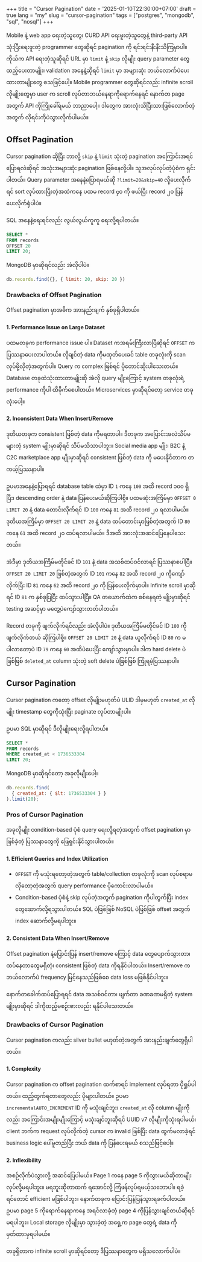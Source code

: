 +++
title = "Cursor Pagination"
date = '2025-01-10T22:30:00+07:00'
draft = true
lang = "my"
slug = "cursor-pagination"
tags = ["postgres", "mongodb", "sql", "nosql"]
+++

Mobile နဲ့ web app ရေးတဲ့သူတွေ၊ CURD API ရေးဖူးတဲ့သူတွေနဲ့ third-party API သုံးပြီးရေးဖူးတဲ့ programmer တွေဆိုရင် pagination ကို ရင်းရင်းနီးနီးသိကြမှာပါ။ ကိုယ်က API ရေးတဲ့သူဆိုရင် URL မှာ `limit` နဲ့ `skip` လိုမျိုး query parameter တွေထည့်ပေးတာမျိုး၊ validation အနေနဲ့ဆိုရင် `limit` မှာ အများဆုံး ဘယ်လောက်ပဲပေးထားတာမျိုးတွေ စသဖြင့်ပေါ့။ Mobile programmer တွေဆိုရင်လည်း infinite scroll လိုမျိုးတွေမှာ user က scroll လုပ်တာဘယ်နေရာကိုရောက်နေရင် နောက်တ page အတွက် API ကိုကြိုခေါ်ရမယ် ဘာညာပေါ့။ ဒါတွေက အားလုံးသိပြီးသားဖြစ်လောက်တဲ့အတွက် လိုရင်းကိုပဲသွားလိုက်ပါမယ်။

## Offset Pagination
Cursor pagination ဆိုပြီး ဘာလို့ `skip` နဲ့ `limit` သုံးတဲ့ pagination အကြောင်းအရင်ပြောရလဲဆိုရင် အသုံးအများဆုံး pagination ဖြစ်နေလို့ပါ။ သူအလုပ်လုပ်တဲ့ပုံစံက ရှင်းပါတယ်။ Query parameter အနေနဲ့ပြောရမယ်ဆို `?limit=20&skip=40` လို့ပေးလိုက်ရင် sort လုပ်ထားပြီးတဲ့အထဲကနေ ပထမ record ၄၀ ကို ဖယ်ပြီး record ၂၀ ပြန်ပေးလိုက်ရုံပါပဲ။

SQL အနေနဲ့ရေးရင်လည်း လွယ်လွယ်ကူကူ ရေးလို့ရပါတယ်။
```sql
SELECT *
FROM records
OFFSET 20
LIMIT 20;
```
MongoDB မှာဆိုရင်လည်း အဲလိုပါပဲ။
```javascript
db.records.find({}, { limit: 20, skip: 20 })
```

### Drawbacks of Offset Pagination
Offset pagination မှာအဓိက အားနည်းချက် နှစ်ခုရှိပါတယ်။

#### 1. Performance Issue on Large Dataset
ပထမတခုက performance issue ပါ။ Dataset ကအရမ်းကြီးလာပြီဆိုရင် `OFFSET` က ပြဿနာပေးလာပါတယ်။ လိုချင်တဲ့ data ကိုမထုတ်ပေးခင် table တခုလုံးကို scan လုပ်ဖို့လိုတဲ့အတွက်ပါ။ Query က complex ဖြစ်ရင် ပိုတောင်ဆိုးပါသေးတယ်။ Database တခုထဲသုံးထားတာမျိုးဆို အဲလို query မျိုးကြောင့် system တခုလုံးရဲ့ performance ကိုပါ ထိခိုက်စေပါတယ်။ Microservices မှာဆိုရင်တော့ service တခုလုံးပေါ့။

#### 2. Inconsistent Data When Insert/Remove
ဒုတိယတခုက consistent ဖြစ်တဲ့ data ကိုမရတာပါ။ ဒီတခုက အပြောင်းအလဲသိပ်မများတဲ့ system မျိုးမှာဆိုရင် သိပ်မသိသာပါဘူး။ Social media app မျိုး၊ B2C နဲ့ C2C marketplace app မျိုးမှာဆိုရင် consistent ဖြစ်တဲ့ data ကို မပေးနိုင်တာက တကယ့်ပြဿနာပါ။

ဥပမာအနေနဲ့ပြောရရင် database table ထဲမှာ ID `1` ကနေ `100` အထိ record ၁၀၀ ရှိပြီး၊ descending order နဲ့ data ပြန်ပေးမယ်ဆိုကြပါစို့။ ပထမဆုံးအကြိမ်မှာ `OFFSET 0 LIMIT 20` နဲ့ data တောင်းလိုက်ရင် ID `100` ကနေ `81` အထိ record ၂၀ ရလာပါမယ်။ ဒုတိယအကြိမ်မှာ `OFFSET 20 LIMIT 20` နဲ့ data ထပ်တောင်းမှာဖြစ်တဲ့အတွက် ID `80` ကနေ `61` အထိ record ၂၀ ထပ်ရလာပါမယ်။ ဒီအထိ အားလုံးအဆင်ပြေနေပါသေးတယ်။

အဲဒီမှာ ဒုတိယအကြိမ်မတိုင်ခင် ID `101` နဲ့ data အသစ်ထပ်ဝင်လာရင် ပြဿနာစပါပြီ။ `OFFSET 20 LIMIT 20` ဖြစ်တဲ့အတွက် ID `101` ကနေ `82` အထိ record ၂၀ ကိုကျော်လိုက်ပြီး ID `81` ကနေ `62` အထိ record ၂၀ ကို ပြန်ပေးလိုက်မှာပါ။ Infinite scroll မှာဆိုရင် ID `81` က နှစ်ခုပြပြီး ထပ်သွားပါပြီ။ QA တယောက်ထဲက စစ်နေရတဲ့ မျိုးမှာဆိုရင် testing အဆင့်မှာ မတွေ့ပဲကျော်သွားတတ်ပါတယ်။

Record တခုကို ဖျက်လိုက်ရင်လည်း အဲလိုပါပဲ။ ဒုတိယအကြိမ်မတိုင်ခင် ID `100` ကိုဖျက်လိုက်တယ် ဆိုကြပါစို့။ `OFFSET 20 LIMIT 20` နဲ့ data ယူလိုက်ရင် ID `80` က မပါလာတော့ပဲ ID `79` ကနေ `60` အထိပဲပေးပြီး ကျော်သွားမှာပါ။ ဒါက hard delete ပဲဖြစ်ဖြစ် `deleted_at` column သုံးတဲ့ soft delete ပဲဖြစ်ဖြစ် ကြုံရမဲ့ပြဿနာပါ။

## Cursor Pagination
Cursor pagination ကတော့ offset လိုမျိုးမဟုတ်ပဲ ULID ဒါမှမဟုတ် `created_at` လိုမျိုး timestamp တွေကိုသုံးပြီး paginate လုပ်တာမျိုးပါ။

ဥပမာ SQL မှာဆိုရင် ဒီလိုမျိုးရေးလို့ရပါတယ်။
```sql
SELECT *
FROM records
WHERE created_at < 1736533304
LIMIT 20;
```

MongoDB မှာဆိုရင်တော့ အခုလိုမျိုးပေါ့။
```javascript
db.records.find(
  { created_at: { $lt: 1736533304 } }
).limit(20);
```

### Pros of Cursor Pagination
အခုလိုမျိုး condition-based ပုံစံ query ရေးလို့ရတဲ့အတွက် offset pagination မှာဖြစ်ခဲ့တဲ့ ပြဿနာတွေကို ဖြေရှင်းနိုင်သွားပါတယ်။

#### 1. Efficient Queries and Index Utilization
- `OFFSET` ကို မသုံးရတော့တဲ့အတွက် table/collection တခုလုံးကို scan လုပ်စရာမလိုတော့တဲ့အတွက် query performance ပိုကောင်းလာပါမယ်။
- Condition-based ပုံစံနဲ့ skip လုပ်တဲ့အတွက် pagination ကိုပါတွက်ပြီး index တွေဆောက်လို့ရသွားပါတယ်။ SQL ပဲဖြစ်ဖြစ် NoSQL ပဲဖြစ်ဖြစ် offset အတွက် index ဆောက်လို့မရပါဘူး။

#### 2. Consistent Data When Insert/Remove
Offset pagination နဲ့ပြောင်းပြန် insert/remove ကြောင့် data တွေပျောက်သွားတာ၊ ထပ်နေတာတွေမရှိတဲ့၊ consistent ဖြစ်တဲ့ data ကိုရနိုင်ပါတယ်။ Insert/remove က ဘယ်လောက်ပဲ frequency မြင့်နေသည်ဖြစ်စေ data loss မဖြစ်နိုင်ပါဘူး။

နောက်တခေါက်ထပ်ပြောရရင် data အသစ်ဝင်တာ၊ ဖျက်တာ ခဏခဏမရှိတဲ့ system မျိုးမှာဆိုရင် ဒါကိုထည့်မစဉ်းစားလည်း ရနိုင်ပါသေးတယ်။

### Drawbacks of Cursor Pagination
Cursor pagination ကလည်း silver bullet မဟုတ်တဲ့အတွက် အားနည်းချက်တွေရှိပါတယ်။

#### 1. Complexity
Cursor pagination က offset pagination ထက်စာရင် implement လုပ်ရတာ ပိုရှုပ်ပါတယ်။ ထည့်တွက်ရတာတွေလည်း ပိုများပါတယ်။ ဥပမာ `incrementalAUTO_INCREMENT` ID ကို မသုံးချင်ဘူး၊ `created_at` လို column မျိုးကိုလည်း အကြောင်းအမျိုးမျိုးကြောင့် မသုံးချင်ဘူးဆိုရင် UUID v7 လိုမျိုးကိုသုံးရပါမယ်၊ client ဘက်က request လုပ်လိုက်တဲ့ cursor က invalid ဖြစ်ပြီး data ထွက်မလာခဲ့ရင် business logic ပေါ်မူတည်ပြီး ဘယ် data ကို ပြန်ပေးရမယ် စသည်ဖြင့်ပေါ့။

#### 2. Inflexibility
အစဉ်လိုက်ပဲသွားလို့ အဆင်ပြေပါမယ်။ Page 1 ကနေ page 5 ကိုသွားမယ်ဆိုတာမျိုး လုပ်လို့မရပါဘူး။ မရဘူးဆိုတာထက် ရအောင်လို့ ကြံဖန်လုပ်ရမယ့်သဘောပါ။ ရခဲ့ရင်တောင် efficient မဖြစ်ပါဘူး။ နောက်တခုက ပြောင်းပြန်ပြန်သွားရခက်ပါတယ်။ ဥပမာ page 5 ကိုရောက်နေရာကနေ အရင်လာခဲ့တဲ့ page 4 ကိုပြန်သွားချင်တယ်ဆိုရင် မရပါဘူး။ Local storage လိုမျိုးမှာ သွားခဲ့တဲ့ အရှေ့က page တွေရဲ့ data ကို မှတ်ထားမှရပါမယ်။

တခုရှိတာက infinite scroll မှာဆိုရင်တော့ ဒီပြဿနာတွေက မရှိသလောက်ပါပဲ။
